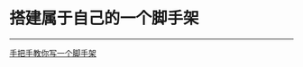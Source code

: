 # 搭建属于自己的一个脚手架





---

[手把手教你写一个脚手架](https://www.freecodecamp.org/chinese/news/create-a-scaffold/)